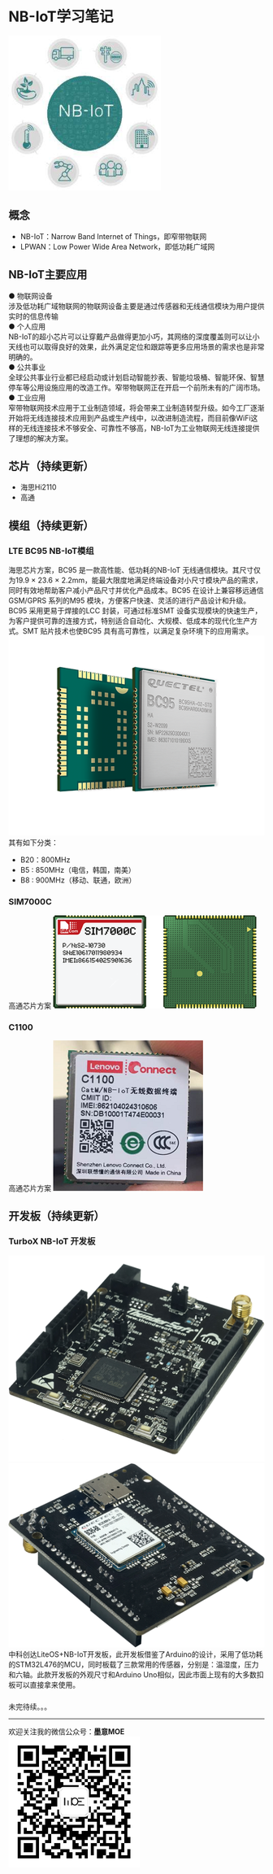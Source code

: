 # NB-IoT学习笔记
![](../Pic/NB-IoT/NB_logo.jpg)
## 概念
- NB-IoT：Narrow Band Internet of Things，即窄带物联网
- LPWAN：Low Power Wide Area Network，即低功耗广域网
     
## NB-IoT主要应用
● 物联网设备    
涉及低功耗广域物联网的物联网设备主要是通过传感器和无线通信模块为用户提供实时的信息传输    
● 个人应用    
NB-IoT的超小芯片可以让穿戴产品做得更加小巧，其网络的深度覆盖则可以让小天线也可以取得良好的效果，此外满足定位和跟踪等更多应用场景的需求也是非常明确的。    
● 公共事业    
全球公共事业行业都已经启动或计划启动智能抄表、智能垃圾桶、智能环保、智慧停车等公用设施应用的改造工作。窄带物联网正在开启一个前所未有的广阔市场。     
● 工业应用    
窄带物联网技术应用于工业制造领域，将会带来工业制造转型升级。如今工厂逐渐开始将无线连接技术应用到产品或生产线中，以改进制造流程，而目前像WiFi这样的无线连接技术不够安全、可靠性不够高，NB-IoT为工业物联网无线连接提供了理想的解决方案。    

## 芯片（持续更新）
- 海思Hi2110
- 高通

## 模组（持续更新）
### LTE BC95 NB-IoT模组
海思芯片方案，BC95 是一款高性能、低功耗的NB-IoT 无线通信模块。其尺寸仅为19.9 × 23.6 × 2.2mm，能最大限度地满足终端设备对小尺寸模块产品的需求，同时有效地帮助客户减小产品尺寸并优化产品成本。BC95 在设计上兼容移远通信GSM/GPRS 系列的M95 模块，方便客户快速、灵活的进行产品设计和升级。 BC95 采用更易于焊接的LCC 封装，可通过标准SMT 设备实现模块的快速生产，为客户提供可靠的连接方式，特别适合自动化、大规模、低成本的现代化生产方式。SMT 贴片技术也使BC95 具有高可靠性，以满足复杂环境下的应用需求。    
![](../Pic/NB-IoT/NB-IOT-BC95.png)    
其有如下分类：        
- B20：800MHz
- B5 : 850MHz（电信，韩国，南美）
- B8 : 900MHz（移动、联通，欧洲）

### SIM7000C
高通芯片方案
![](../Pic/NB-IoT/SIM7000C.jpg) 

### C1100
高通芯片方案
![](../Pic/NB-IoT/C1100.jpg) 

## 开发板（持续更新）
### 	TurboX NB-IoT 开发板
![](../Pic/NB-IoT/TURBOX-F.png)   ![](../Pic/NB-IoT/TURBOX-B.png) 
中科创达LiteOS+NB-IoT开发板，此开发板借鉴了Arduino的设计，采用了低功耗的STM32L476的MCU，同时板载了三款常用的传感器，分别是：温湿度，压力和六轴。此款开发板的外观尺寸和Arduino Uno相似，因此市面上现有的大多数扣板可以直接拿来使用。    

### 

未完待续。。。

---

欢迎关注我的微信公众号：**墨意MOE**    
![](../Pic/Misc/qrcode_for_gh_a64f54357afb_258.jpg)
